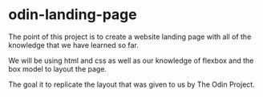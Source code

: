 # odin-landing-page

The point of this project is to create a website landing page with all of the knowledge that we have learned so far.

We will be using html and css as well as our knowledge of flexbox and the box model to layout the page.

The goal it to replicate the layout that was given to us by The Odin Project.
